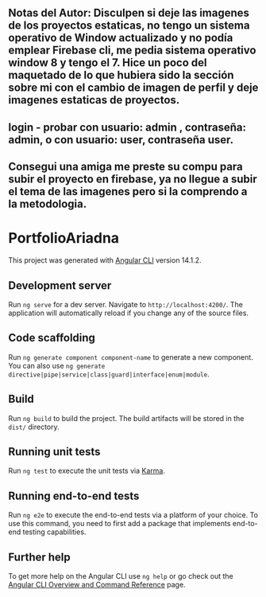 ## Notas del Autor: Disculpen si deje las imagenes de los proyectos estaticas, no tengo un sistema operativo de Window actualizado y no podía emplear Firebase cli, me pedia sistema operativo window 8 y tengo el 7. Hice un poco del maquetado de lo que hubiera sido la sección sobre mi con el cambio de imagen de perfil y deje imagenes estaticas de proyectos.  

## login - probar con usuario: admin , contraseña: admin, o con usuario: user, contraseña user.

## Consegui una amiga me preste su compu para subir el proyecto en firebase, ya no llegue a subir el tema de las imagenes pero si la comprendo a la metodologia. 

# PortfolioAriadna

This project was generated with [Angular CLI](https://github.com/angular/angular-cli) version 14.1.2.

## Development server

Run `ng serve` for a dev server. Navigate to `http://localhost:4200/`. The application will automatically reload if you change any of the source files.

## Code scaffolding

Run `ng generate component component-name` to generate a new component. You can also use `ng generate directive|pipe|service|class|guard|interface|enum|module`.

## Build

Run `ng build` to build the project. The build artifacts will be stored in the `dist/` directory.

## Running unit tests

Run `ng test` to execute the unit tests via [Karma](https://karma-runner.github.io).

## Running end-to-end tests

Run `ng e2e` to execute the end-to-end tests via a platform of your choice. To use this command, you need to first add a package that implements end-to-end testing capabilities.

## Further help

To get more help on the Angular CLI use `ng help` or go check out the [Angular CLI Overview and Command Reference](https://angular.io/cli) page.
